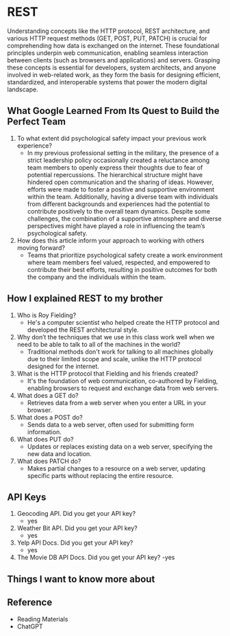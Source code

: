 # REST

Understanding concepts like the HTTP protocol, REST architecture, and various HTTP request methods (GET, POST, PUT, PATCH) is crucial for comprehending how data is exchanged on the internet. These foundational principles underpin web communication, enabling seamless interaction between clients (such as browsers and applications) and servers. Grasping these concepts is essential for developers, system architects, and anyone involved in web-related work, as they form the basis for designing efficient, standardized, and interoperable systems that power the modern digital landscape.

## What Google Learned From Its Quest to Build the Perfect Team

1. To what extent did psychological safety impact your previous work experience?
   - In my previous professional setting in the military, the presence of a strict leadership policy occasionally created a reluctance among team members to openly express their thoughts due to fear of potential repercussions. The hierarchical structure might have hindered open communication and the sharing of ideas. However, efforts were made to foster a positive and supportive environment within the team. Additionally, having a diverse team with individuals from different backgrounds and experiences had the potential to contribute positively to the overall team dynamics. Despite some challenges, the combination of a supportive atmosphere and diverse perspectives might have played a role in influencing the team’s psychological safety.
2. How does this article inform your approach to working with others moving forward?
   - Teams that prioritize psychological safety create a work environment where team members feel valued, respected, and empowered to contribute their best efforts, resulting in positive outcomes for both the company and the individuals within the team.

## How I explained REST to my brother

1. Who is Roy Fielding?
   - He's a computer scientist who helped create the HTTP protocol and developed the REST architectural style.
2. Why don’t the techniques that we use in this class work well when we need to be able to talk to all of the machines in the world?
   - Traditional methods don't work for talking to all machines globally due to their limited scope and scale, unlike the HTTP protocol designed for the internet.
3. What is the HTTP protocol that Fielding and his friends created?
   - It's the foundation of web communication, co-authored by Fielding, enabling browsers to request and exchange data from web servers.
4. What does a GET do?
   - Retrieves data from a web server when you enter a URL in your browser.
5. What does a POST do?
   - Sends data to a web server, often used for submitting form information.
6. What does PUT do?
   - Updates or replaces existing data on a web server, specifying the new data and location.
7. What does PATCH do?
   - Makes partial changes to a resource on a web server, updating specific parts without replacing the entire resource.

## API Keys

1. Geocoding API. Did you get your API key?
   - yes
2. Weather Bit API. Did you get your API key?
   - yes
3. Yelp API Docs. Did you get your API key?
   - yes
4. The Movie DB API Docs. Did you get your API key?
   -yes

## Things I want to know more about

## Reference

- Reading Materials
- ChatGPT
